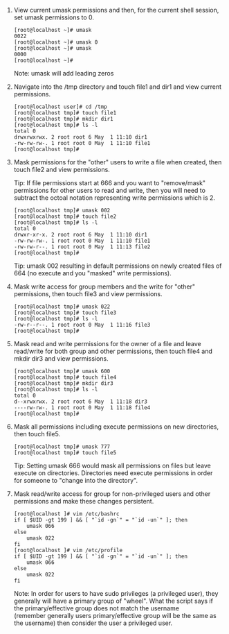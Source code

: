 1. View current umask permissions and then, for the current shell session, set umask permissions to 0.

       [root@localhost ~]# umask
       0022
       [root@localhost ~]# umask 0
       [root@localhost ~]# umask
       0000
       [root@localhost ~]# 

   Note: umask will add leading zeros

2. Navigate into the /tmp directory and touch file1 and dir1 and view current permissions.

       [root@localhost user]# cd /tmp
       [root@localhost tmp]# touch file1
       [root@localhost tmp]# mkdir dir1
       [root@localhost tmp]# ls -l
       total 0
       drwxrwxrwx. 2 root root 6 May  1 11:10 dir1
       -rw-rw-rw-. 1 root root 0 May  1 11:10 file1 
       [root@localhost tmp]# 

3. Mask permissions for the "other" users to write a file when created, then touch file2 and view permissions.

   Tip: If file permissions start at 666 and you want to "remove/mask" permissions for other users to read and write,
   then you will need to subtract the octoal notation representing write permissions which is 2. 

       [root@localhost tmp]# umask 002
       [root@localhost tmp]# touch file2
       [root@localhost tmp]# ls -l
       total 0
       drwxr-xr-x. 2 root root 6 May  1 11:10 dir1
       -rw-rw-rw-. 1 root root 0 May  1 11:10 file1
       -rw-rw-r--. 1 root root 0 May  1 11:13 file2
       [root@localhost tmp]# 

   Tip: umask 002 resulting in default permissions on newly created files of 664 (no execute and you "masked" write permissions).

4. Mask write access for group members and the write for "other" permissions, then touch file3 and view permissions.

       [root@localhost tmp]# umask 022
       [root@localhost tmp]# touch file3
       [root@localhost tmp]# ls -l
       -rw-r--r--. 1 root root 0 May  1 11:16 file3
       [root@localhost tmp]# 

5. Mask read and write permissions for the owner of a file and leave read/write for both group 
and other permissions, then touch file4 and mkdir dir3 and view permissions.

       [root@localhost tmp]# umask 600
       [root@localhost tmp]# touch file4
       [root@localhost tmp]# mkdir dir3
       [root@localhost tmp]# ls -l
       total 0
       d--xrwxrwx. 2 root root 6 May  1 11:18 dir3
       ----rw-rw-. 1 root root 0 May  1 11:18 file4
       [root@localhost tmp]# 

6. Mask all permissions including execute permissions on new directories, then touch file5.

       [root@localhost tmp]# umask 777
       [root@localhost tmp]# touch file5

   Tip: Setting umask 666 would mask all permissions on files but leave execute on directories. 
   Directories need execute permissions in order for someone to "change into the directory".

7. Mask read/write access for group for non-privileged users and other permissions and make these changes persistent.

       [root@localhost ]# vim /etc/bashrc
       if [ $UID -gt 199 ] && [ "`id -gn`" = "`id -un`" ]; then
           umask 066
       else
           umask 022
       fi
       [root@localhost ]# vim /etc/profile
       if [ $UID -gt 199 ] && [ "`id -gn`" = "`id -un`" ]; then
           umask 066
       else
           umask 022
       fi

   Note: In order for users to have sudo privileges (a privileged user), they generally will have a 
   primary group of "wheel". What the script says if the primary/effective group does not match the username  
   (remember generally users primary/effective group will be the same as the username) then consider 
   the user a privileged user.
